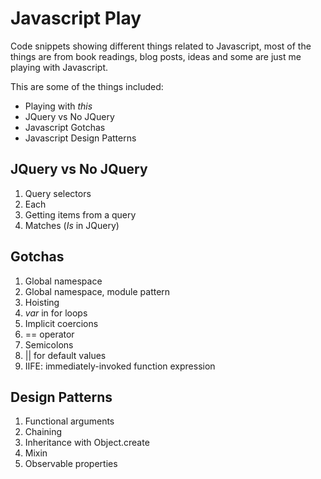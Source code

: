 Javascript Play
===============

Code snippets showing different things related to Javascript, most of the things are from book readings, blog posts,
ideas and some are just me playing with Javascript.

This are some of the things included:

* Playing with *this*
* JQuery vs No JQuery
* Javascript Gotchas
* Javascript Design Patterns

JQuery vs No JQuery
-------------------

1. Query selectors
2. Each
3. Getting items from a query
4. Matches (*Is* in JQuery)

Gotchas
-------

1. Global namespace
2. Global namespace, module pattern
3. Hoisting
4. *var* in for loops
5. Implicit coercions
6. == operator
7. Semicolons
8. || for default values
9. IIFE: immediately-invoked function expression


Design Patterns
---------------

1. Functional arguments
2. Chaining
3. Inheritance with Object.create
4. Mixin
5. Observable properties
